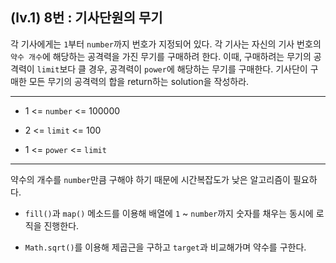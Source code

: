## (lv.1) 8번 : 기사단원의 무기
각 기사에게는 `1`부터 `number`까지 번호가 지정되어 있다. 각 기사는 자신의 기사 번호의 `약수 개수`에 해당하는 공격력을 가진 무기를 구매하려 한다. 이때, 구매하려는 무기의 공격력이 `limit`보다 클 경우, 공격력이 `power`에 해당하는 무기를 구매한다. 기사단이 구매한 모든 무기의 공격력의 합을 return하는 solution을 작성하라.

***

* 1 <= `number` <= 100000

* 2 <= `limit` <= 100

* 1 <= `power` <= `limit`

***

약수의 개수를 `number`만큼 구해야 하기 때문에 시간복잡도가 낮은 알고리즘이 필요하다.

* `fill()`과 `map()` 메소드를 이용해 배열에 `1` ~ `number`까지 숫자를 채우는 동시에 로직을 진행한다.

* `Math.sqrt()`를 이용해 제곱근을 구하고 `target`과 비교해가며 약수를 구한다.